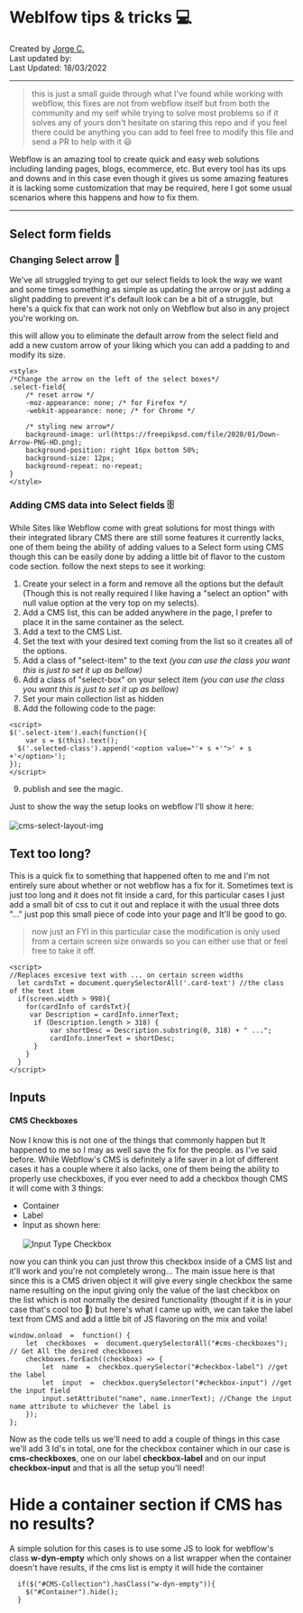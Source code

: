 # Weblfow tips & tricks 💻
Created by [Jorge C.](https://github.com/JorchCortez)<br />
Last updated by:<br />
Last Updated: 18/03/2022<br />

---
> this is just a small guide through what I've found while working with webflow, this fixes are not from webflow itself but from both the community and my self while trying to solve most problems so if it solves any of yours don't hesitate on staring this repo and if you feel there could be anything you can add to feel free to modify this file and send a PR to help with it 😃

Webflow is an amazing tool to create quick and easy web solutions including landing pages, blogs, ecommerce, etc. But every tool has its ups and downs and in this case even though it gives us some amazing features it is lacking some customization that may be required, here I got some usual scenarios where this happens and how to fix them.

---

## Select form fields
### Changing Select arrow 🔽
We've all struggled trying to get our select fields to look the way we want and some times something as simple as updating the arrow or just adding a slight padding to prevent it's default look can be a bit of a struggle, but here's a quick fix that can work not only on Webflow but also in any project you're working on.

this will allow you to eliminate the default arrow from the select field and add a new custom arrow of your liking which you can add a padding to and modify its size.

```
<style>
/*Change the arrow on the left of the select boxes*/
.select-field{
	/* reset arrow */
	-moz-appearance: none; /* for Firefox */
	-webkit-appearance: none; /* for Chrome */

	/* styling new arrow*/
	background-image: url(https://freepikpsd.com/file/2020/01/Down-Arrow-PNG-HD.png);
	background-position: right 16px bottom 50%;
	background-size: 12px;
	background-repeat: no-repeat;
}
</style>
```

### Adding CMS data into Select fields 🗄
While Sites like Webflow come with great solutions for most things with their integrated library CMS there are still some features it currently lacks, one of them being the ability of adding values to a Select form using CMS though this can be easily done by adding a little bit of flavor to the custom code section. follow the next steps to see it working:

1. Create your select in a form and remove all the options but the default (Though this is not really required I like having a "select an option" with null value option at the very top on my selects).
2. Add a CMS list, this can be added anywhere in the page, I prefer to place it in the same container as the select.
3. Add a text to the CMS List.
4. Set the text with your desired text coming from the list so it creates all of the options.
5. Add a class of "select-item" to the text *(you can use the class you want this is just to set it up as bellow)*
6. Add a class of "select-box" on your select item *(you can use the class you want this is just to set it up as bellow)*
7. Set your main collection list as hidden
8. Add the following code to the page:
```
<script>
$('.select-item').each(function(){
	var s = $(this).text();
  $('.selected-class').append('<option value="'+ s +'">' + s +'</option>');
}); 
</script>
```
9. publish and see the magic.


Just to show the way the setup looks on webflow I'll show it here:<br/><br/>
![cms-select-layout-img](https://github.com/JorchCortez/Weblfow-tips---tricks/blob/main/imgs/cms-select-layout.png?raw=true)


## Text too long? 
This is a quick fix to something that happened often to me and I'm not entirely sure about whether or not webflow has a fix for it.
Sometimes text is just too long and it does not fit inside a card, for this particular cases I just add a small bit of css to cut it out and replace it with the usual three dots "..." just pop this small piece of code into your page and It'll be good to go.
>now just an FYI in this particular case the modification is only used from a certain screen size onwards so you can either use that or feel free to take it off.

```
<script>
//Replaces excesive text with ... on certain screen widths
  let cardsTxt = document.querySelectorAll('.card-text') //the class of the text item
  if(screen.width > 998){
    for(cardInfo of cardsTxt){
     var Description = cardInfo.innerText;
      if (Description.length > 318) {
          var shortDesc = Description.substring(0, 318) + " ...";
          cardInfo.innerText = shortDesc;
      }
    }
  } 
</script>
```

## Inputs

#### CMS Checkboxes
Now I know this is not one of the things that commonly happen but It happened to me so I may as well save the fix for the people.
as I've said before. While Webflow's CMS is definitely a life saver in a lot of different cases it has a couple where it also lacks, one of them being the ability to properly use checkboxes, if you ever need to add a checkbox though CMS it will come with 3 things:
- Container
- Label
- Input
as shown here:<br /><br />
![Input Type Checkbox ](https://github.com/JorchCortez/Weblfow-tips-and-tricks/blob/main/imgs/Checkbox-default-component.png?raw=true)

now you can think you can just throw this checkbox inside of a CMS list and it'll work and you're not completely wrong... The main issue here is that since this is a CMS driven object it will give every single checkbox the same name resulting on the input giving only the value of the last checkbox on the list which is not normally the desired functionality (thought if it is in your case that's cool too 🤔)
but here's what I came up with, we can take the label text from CMS and add a little bit of JS flavoring on the mix  and voila! 

```
window.onload  =  function() {
	let  checkboxes  =  document.querySelectorAll("#cms-checkboxes"); // Get All the desired checkboxes
	checkboxes.forEach((checkbox) => {
		let  name  =  checkbox.querySelector("#checkbox-label") //get the label
		let  input  =  checkbox.querySelector("#checkbox-input") //get the input field
		input.setAttribute("name", name.innerText); //Change the input name attribute to whichever the label is
	});
};
```
Now as the code tells us we'll need to add a couple of things in this case we'll add 3 Id's in total, one for the checkbox container which in our case is **cms-checkboxes**, one on our label **checkbox-label** and on our input **checkbox-input** and that is all the setup you'll need!


# Hide a container section if CMS has no results?

A simple solution for this cases is to use some JS to look for webflow's class **w-dyn-empty** which only shows on a list wrapper when the container doesn't have results, if the cms list is empty it will hide the container

      if($("#CMS-Collection").hasClass("w-dyn-empty")){
      	$("#Container").hide();
      }

